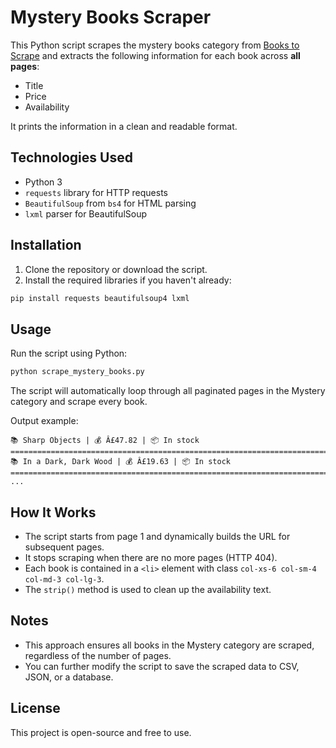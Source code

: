 # Mystery Books Scraper

This Python script scrapes the mystery books category from [Books to Scrape](https://books.toscrape.com) and extracts the following information for each book across **all pages**:

* Title
* Price
* Availability

It prints the information in a clean and readable format.

## Technologies Used

* Python 3
* `requests` library for HTTP requests
* `BeautifulSoup` from `bs4` for HTML parsing
* `lxml` parser for BeautifulSoup

## Installation

1. Clone the repository or download the script.
2. Install the required libraries if you haven't already:

```bash
pip install requests beautifulsoup4 lxml
```

## Usage

Run the script using Python:

```bash
python scrape_mystery_books.py
```

The script will automatically loop through all paginated pages in the Mystery category and scrape every book.

Output example:

```
📚 Sharp Objects | 💰 Â£47.82 | 📦 In stock
==========================================================================================
📚 In a Dark, Dark Wood | 💰 Â£19.63 | 📦 In stock
==========================================================================================
...
```

## How It Works

* The script starts from page 1 and dynamically builds the URL for subsequent pages.
* It stops scraping when there are no more pages (HTTP 404).
* Each book is contained in a `<li>` element with class `col-xs-6 col-sm-4 col-md-3 col-lg-3`.
* The `strip()` method is used to clean up the availability text.

## Notes

* This approach ensures all books in the Mystery category are scraped, regardless of the number of pages.
* You can further modify the script to save the scraped data to CSV, JSON, or a database.

## License

This project is open-source and free to use.
